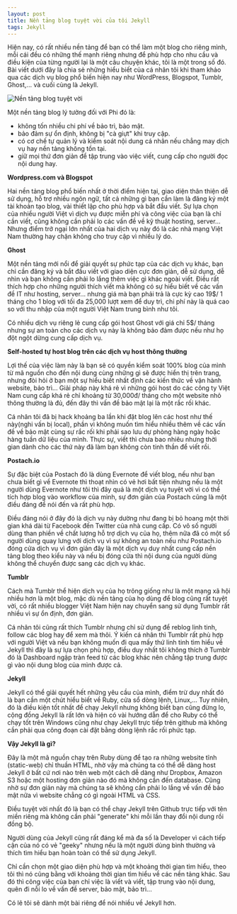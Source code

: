 ```yaml
---
layout: post
title: Nền tảng blog tuyệt vời của tôi Jekyll
tags: Jekyll
---
```

Hiện nay, có rất nhiều nền tảng để bạn có thể làm một blog cho riêng mình, mỗi cái đều có những thế mạnh riêng nhưng để phù hợp cho nhu cầu và điều kiện của từng người lại là một câu chuyện khác, tôi là một trong số đó. Bài viết dưới đây là chia sẻ những hiểu biết của cá nhân tôi khi tham khảo qua các dịch vụ blog phổ biến hiện nay như WordPress, Blogspot, Tumblr, Ghost,... và cuối cùng là Jekyll.

![Nền tảng blog tuyệt vời](https://cloud.githubusercontent.com/assets/19565657/16590826/579bd342-4303-11e6-9973-7b3c8606f855.jpg)

Một nền tảng blog lý tưởng đối với Phi đó là:
* không tốn nhiều chi phí về bảo trì, bảo mật.
* bảo đảm sự ổn định, không bị "cà giựt" khi truy cập.
* có cơ chế tự quản lý và kiểm soát nội dung cá nhân nếu chẳng may dịch vụ hay nền tảng không tồn tại.
* giữ mọi thứ đơn giản để tập trung vào việc viết, cung cấp cho người đọc nội dung hay.

**Wordpress.com và Blogspot**

Hai nền tảng blog phổ biến nhất ở thời điểm hiện tại, giao diện thân thiện dễ sử dụng, hỗ trợ nhiều ngôn ngữ, tất cả những gì bạn cần làm là đăng ký một tài khoản tạo blog, vài thiết lập cho phù hợp và bắt đầu viết. Sự lựa chọn của nhiều người Việt vì dịch vụ được miễn phí và công việc của bạn là chỉ cần viết, cũng không cần phải lo các vấn đề về kỹ thuật hosting, server... Nhưng điểm trở ngại lớn nhất của hai dịch vụ này đó là các nhà mạng Việt Nam thường hay chặn không cho truy cập vì nhiều lý do.

**Ghost**

Một nền tảng mới nổi để giải quyết sự phức tạp của các dịch vụ khác, bạn chỉ cần đăng ký và bắt đầu viết với giao diện cực đơn giản, dễ sử dụng, dễ nhìn và bạn không cần phải lo lắng thêm việc gì khác ngoài viết. Điều rất thích hợp cho những người thích viết mà không có sự hiểu biết về các vấn đề IT như hosting, server... nhưng giá mà bạn phải trả là cực kỳ cao 19$/ 1 tháng cho 1 blog với tối đa 25,000 lượt xem để duy trì, chi phí này là quá cao so với thu nhập của một người Việt Nam trung bình như tôi.

Có nhiều dịch vụ riêng lẻ cung cấp gói host Ghost với giá chỉ 5$/ tháng nhưng sự an toàn cho các dịch vụ này là không bảo đảm được nếu như họ đột ngột dừng cung cấp dịch vụ.

**Self-hosted tự host blog trên các dịch vụ host thông thường**

Lợi thế của việc làm này là bạn sẽ có quyền kiểm soát 100% blog của mình từ mã nguồn cho đến nội dung cùng những gì sẽ được hiển thị trên trang, nhưng đòi hỏi ở bạn một sự hiểu biết nhất định các kiến thức về vận hành website, bảo trì... Giải pháp này khá rẻ vì những gói host do các công ty Việt Nam cung cấp khá rẻ chỉ khoảng từ 30,000đ/ tháng cho một website nhỏ thông thường là đủ, đến đây thì vấn đề bảo mật lại là một rắc rối khác.

Cá nhân tôi đã bị hack khoảng ba lần khi đặt blog lên các host như thế này(nghi vấn bị local), phần vì không muốn tìm hiểu nhiều thêm về các vấn đề về bảo mật cùng sự rắc rối khi phải sao lưu dự phòng hàng ngày hoặc hàng tuần dữ liệu của mình. Thực sự, viết thì chưa bao nhiêu nhưng thời gian dành cho các thứ này đã làm bạn không còn tinh thần để viết rồi.

**Postach.io**

Sự đặc biệt của Postach đó là dùng Evernote để viết blog, nếu như bạn chưa biết gì về Evernote thì thoạt nhìn có vẻ hơi bất tiện nhưng nếu là một người dùng Evernote như tôi thì đây quả là một dịch vụ tuyệt vời vì có thể tích hợp blog vào workflow của mình, sự đơn giản của Postach cũng là một điều đáng để nói đến và rất phù hợp.

Điều đáng nói ở đây đó là dịch vụ này dường như đang bị bỏ hoang một thời gian khá dài từ Facebook đến Twitter của nhà cung cấp. Có vô số người dùng than phiền về chất lượng hỗ trợ dịch vụ của họ, thêm nữa đã có một số người dùng quay lưng với dịch vụ vì sự không an toàn nếu như Postach.io đóng cửa dịch vụ vì đơn giản đây là một dịch vụ duy nhất cung cấp nền tảng blog theo kiểu này và nếu bị đóng cửa thì nội dung của người dùng không thể chuyển được sang các dịch vụ khác.

**Tumblr**

Cách mà Tumblr thể hiện dịch vụ của họ trông giống như là một mạng xã hội nhiều hơn là một blog, mặc dù nền tảng của họ dùng để blog cũng rất tuyệt vời, có rất nhiều blogger Việt Nam hiện nay chuyển sang sử dụng Tumblr rất nhiều vì sự ổn định, đơn giản.

Cá nhân tôi cũng rất thích Tumblr nhưng chỉ sử dụng để reblog linh tinh, follow các blog hay để xem mà thôi. Ý kiến cá nhân thì Tumblr rất phù hợp với người Việt và nếu bạn không muốn đi qua mấy thứ linh tinh tìm hiểu về Jekyll thì đây là sự lựa chọn phù hợp, điều duy nhất tôi không thích ở Tumblr đó là Dashboard ngập tràn feed từ các blog khác nên chẳng tập trung được gì vào nội dung blog của mình được cả.

**Jekyll**

Jekyll có thể giải quyết hết những yêu cầu của mình, điểm trừ duy nhất đó là bạn cần một chút hiểu biết về Ruby, cửa sổ dòng lệnh, Linux,... Tuy nhiên, đó là điều kiện tốt nhất để chạy Jekyll nhưng không biết bạn cũng đừng lo, cộng đồng Jekyll là rất lớn và hiện có vài hướng dẫn để cho Ruby có thể chạy tốt trên Windows cũng như chạy Jekyll trực tiếp trên github mà không cần phải qua công đoạn cài đặt bằng dòng lệnh rắc rối phức tạp.

**Vậy Jekyll là gì?**

Đây là một mã nguồn chạy trên Ruby dùng để tạo ra những website tĩnh (static-web) chỉ thuần HTML, nhờ vậy mà chúng ta có thể dễ dàng host Jekyll ở bất cứ nơi nào trên web một cách dễ dàng như Dropbox, Amazon S3 hoặc một hosting đơn giản nào đó mà không cần đến database. Cũng nhờ sự đơn giản này mà chúng ta sẽ không cần phải lo lắng về vấn đề bảo mật nữa vì website chẳng có gì ngoài HTML và CSS.

Điều tuyệt vời nhất đó là bạn có thể chạy Jekyll trên Github trực tiếp với tên miền riêng mà không cần phải "generate" khi mỗi lần thay đổi nội dung rồi đồng bộ.

Người dùng của Jekyll cũng rất đáng kể mà đa số là Developer vì cách tiếp cận của nó có vẻ "geeky" nhưng nếu là một người dùng bình thường và thích tìm hiểu bạn hoàn toàn có thể sử dụng Jekyll.

Chỉ cần chọn một giao diện phù hợp và một khoảng thời gian tìm hiểu, theo tôi thì nó cũng bằng với khoảng thời gian tìm hiểu về các nền tảng khác. Sau đó thì công việc của bạn chỉ việc là viết và viết, tập trung vào nội dung, quên đi nỗi lo về vấn đề server, bảo mật, bảo trì...

Có lẽ tôi sẽ dành một bài riêng để nói nhiều về Jekyll hơn.
